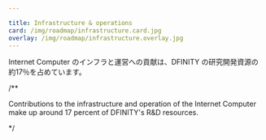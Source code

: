 ```yaml
---

title: Infrastructure & operations
card: /img/roadmap/infrastructure.card.jpg
overlay: /img/roadmap/infrastructure.overlay.jpg
---
```

Internet Computer のインフラと運営への貢献は、DFINITY の研究開発資源の約17％を占めています。

/**


Contributions to the infrastructure and operation of the Internet Computer make up around 17 percent of DFINITY's R&D resources. 

*/